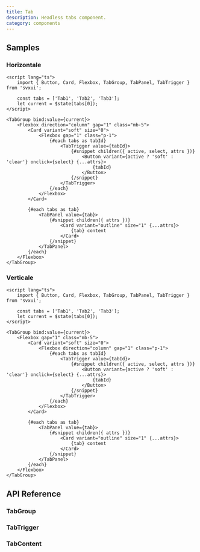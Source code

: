 ```yaml
---
title: Tab
description: Headless tabs component.
category: components
---
```


<script lang="ts">
    import ApiReferenceComponent from '$lib/components/api-reference/ApiReferenceComponent.svelte';
    import SampleHorizontale from '$lib/content/components/tab/SampleHorizontale.svelte';
    import SampleVerticale from '$lib/content/components/tab/SampleVerticale.svelte';
    import { tabGroupSchema, tabTriggerSchema, tabContentSchema } from '$lib/content/components/tab/schema.js';
</script>

## Samples

### Horizontale

<SampleHorizontale/>

```svelte
<script lang="ts">
    import { Button, Card, Flexbox, TabGroup, TabPanel, TabTrigger } from 'svxui';

    const tabs = ['Tab1', 'Tab2', 'Tab3'];
    let current = $state(tabs[0]);
</script>

<TabGroup bind:value={current}>
    <Flexbox direction="column" gap="1" class="mb-5">
        <Card variant="soft" size="0">
            <Flexbox gap="1" class="p-1">
                {#each tabs as tabId}
                    <TabTrigger value={tabId}>
                        {#snippet children({ active, select, attrs })}
                            <Button variant={active ? 'soft' : 'clear'} onclick={select} {...attrs}>
                                {tabId}
                            </Button>
                        {/snippet}
                    </TabTrigger>
                {/each}
            </Flexbox>
        </Card>

        {#each tabs as tab}
            <TabPanel value={tab}>
                {#snippet children({ attrs })}
                    <Card variant="outline" size="1" {...attrs}>
                        {tab} content
                    </Card>
                {/snippet}
            </TabPanel>
        {/each}
    </Flexbox>
</TabGroup>
```

### Verticale

<SampleVerticale/>

```svelte
<script lang="ts">
    import { Button, Card, Flexbox, TabGroup, TabPanel, TabTrigger } from 'svxui';

    const tabs = ['Tab1', 'Tab2', 'Tab3'];
    let current = $state(tabs[0]);
</script>

<TabGroup bind:value={current}>
    <Flexbox gap="1" class="mb-5">
        <Card variant="soft" size="0">
            <Flexbox direction="column" gap="1" class="p-1">
                {#each tabs as tabId}
                    <TabTrigger value={tabId}>
                        {#snippet children({ active, select, attrs })}
                            <Button variant={active ? 'soft' : 'clear'} onclick={select} {...attrs}>
                                {tabId}
                            </Button>
                        {/snippet}
                    </TabTrigger>
                {/each}
            </Flexbox>
        </Card>

        {#each tabs as tab}
            <TabPanel value={tab}>
                {#snippet children({ attrs })}
                    <Card variant="outline" size="1" {...attrs}>
                        {tab} content
                    </Card>
                {/snippet}
            </TabPanel>
        {/each}
    </Flexbox>
</TabGroup>
```

## API Reference

### TabGroup

<ApiReferenceComponent schema={tabGroupSchema}/>

### TabTrigger

<ApiReferenceComponent schema={tabTriggerSchema}/>

### TabContent

<ApiReferenceComponent schema={tabContentSchema}/>
